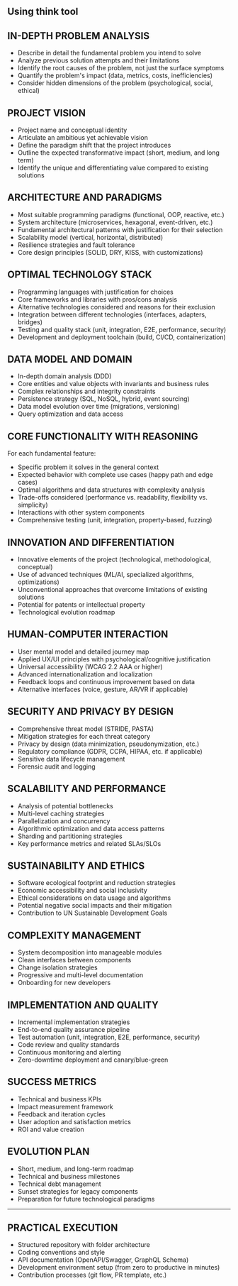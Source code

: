 ## Using think tool

## IN-DEPTH PROBLEM ANALYSIS
- Describe in detail the fundamental problem you intend to solve
- Analyze previous solution attempts and their limitations
- Identify the root causes of the problem, not just the surface symptoms
- Quantify the problem's impact (data, metrics, costs, inefficiencies)
- Consider hidden dimensions of the problem (psychological, social, ethical)

## PROJECT VISION
- Project name and conceptual identity
- Articulate an ambitious yet achievable vision
- Define the paradigm shift that the project introduces
- Outline the expected transformative impact (short, medium, and long term)
- Identify the unique and differentiating value compared to existing solutions

## ARCHITECTURE AND PARADIGMS
- Most suitable programming paradigms (functional, OOP, reactive, etc.)
- System architecture (microservices, hexagonal, event-driven, etc.)
- Fundamental architectural patterns with justification for their selection
- Scalability model (vertical, horizontal, distributed)
- Resilience strategies and fault tolerance
- Core design principles (SOLID, DRY, KISS, with customizations)

## OPTIMAL TECHNOLOGY STACK
- Programming languages with justification for choices
- Core frameworks and libraries with pros/cons analysis
- Alternative technologies considered and reasons for their exclusion
- Integration between different technologies (interfaces, adapters, bridges)
- Testing and quality stack (unit, integration, E2E, performance, security)
- Development and deployment toolchain (build, CI/CD, containerization)

## DATA MODEL AND DOMAIN
- In-depth domain analysis (DDD)
- Core entities and value objects with invariants and business rules
- Complex relationships and integrity constraints
- Persistence strategy (SQL, NoSQL, hybrid, event sourcing)
- Data model evolution over time (migrations, versioning)
- Query optimization and data access

## CORE FUNCTIONALITY WITH REASONING
For each fundamental feature:
- Specific problem it solves in the general context
- Expected behavior with complete use cases (happy path and edge cases)
- Optimal algorithms and data structures with complexity analysis
- Trade-offs considered (performance vs. readability, flexibility vs. simplicity)
- Interactions with other system components
- Comprehensive testing (unit, integration, property-based, fuzzing)

## INNOVATION AND DIFFERENTIATION
- Innovative elements of the project (technological, methodological, conceptual)
- Use of advanced techniques (ML/AI, specialized algorithms, optimizations)
- Unconventional approaches that overcome limitations of existing solutions
- Potential for patents or intellectual property
- Technological evolution roadmap

## HUMAN-COMPUTER INTERACTION
- User mental model and detailed journey map
- Applied UX/UI principles with psychological/cognitive justification
- Universal accessibility (WCAG 2.2 AAA or higher)
- Advanced internationalization and localization
- Feedback loops and continuous improvement based on data
- Alternative interfaces (voice, gesture, AR/VR if applicable)

## SECURITY AND PRIVACY BY DESIGN
- Comprehensive threat model (STRIDE, PASTA)
- Mitigation strategies for each threat category
- Privacy by design (data minimization, pseudonymization, etc.)
- Regulatory compliance (GDPR, CCPA, HIPAA, etc. if applicable)
- Sensitive data lifecycle management
- Forensic audit and logging

## SCALABILITY AND PERFORMANCE
- Analysis of potential bottlenecks
- Multi-level caching strategies
- Parallelization and concurrency
- Algorithmic optimization and data access patterns
- Sharding and partitioning strategies
- Key performance metrics and related SLAs/SLOs

## SUSTAINABILITY AND ETHICS
- Software ecological footprint and reduction strategies
- Economic accessibility and social inclusivity
- Ethical considerations on data usage and algorithms
- Potential negative social impacts and their mitigation
- Contribution to UN Sustainable Development Goals

## COMPLEXITY MANAGEMENT
- System decomposition into manageable modules
- Clean interfaces between components
- Change isolation strategies
- Progressive and multi-level documentation
- Onboarding for new developers

## IMPLEMENTATION AND QUALITY
- Incremental implementation strategies
- End-to-end quality assurance pipeline
- Test automation (unit, integration, E2E, performance, security)
- Code review and quality standards
- Continuous monitoring and alerting
- Zero-downtime deployment and canary/blue-green

## SUCCESS METRICS
- Technical and business KPIs
- Impact measurement framework
- Feedback and iteration cycles
- User adoption and satisfaction metrics
- ROI and value creation

## EVOLUTION PLAN
- Short, medium, and long-term roadmap
- Technical and business milestones
- Technical debt management
- Sunset strategies for legacy components
- Preparation for future technological paradigms

---

## PRACTICAL EXECUTION
- Structured repository with folder architecture
- Coding conventions and style
- API documentation (OpenAPI/Swagger, GraphQL Schema)
- Development environment setup (from zero to productive in minutes)
- Contribution processes (git flow, PR template, etc.)